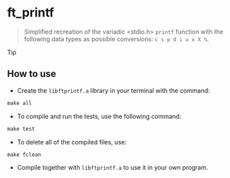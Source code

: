 # ft_printf

> Simplified recreation of the variadic <stdio.h> `printf` function with the following data types as possible conversions: `c s p d i u x X %`.

> [!TIP]
> ## How to use

- Create the `libftprintf.a` library in your terminal with the command:
``` Makefile
make all
```
- To compile and run the tests, use the following command:
``` Makefile
make test
```
- To delete all of the compiled files, use:
``` Makefile
make fclean
```
- Compile together with `libftprintf.a` to use it in your own program.
